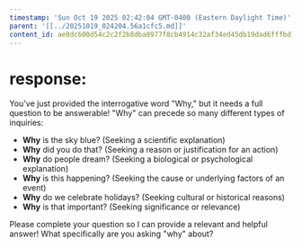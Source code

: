 ```yaml
---
timestamp: 'Sun Oct 19 2025 02:42:04 GMT-0400 (Eastern Daylight Time)'
parent: '[[../20251019_024204.56a1cfc5.md]]'
content_id: ae0dc600d54c2c2f2b8dba0977f8cb4914c32af34ed45db19dad6fffbd1a09b2
---
```


# response:

You've just provided the interrogative word "Why," but it needs a full question to be answerable! "Why" can precede so many different types of inquiries:

* **Why** is the sky blue? (Seeking a scientific explanation)
* **Why** did you do that? (Seeking a reason or justification for an action)
* **Why** do people dream? (Seeking a biological or psychological explanation)
* **Why** is this happening? (Seeking the cause or underlying factors of an event)
* **Why** do we celebrate holidays? (Seeking cultural or historical reasons)
* **Why** is that important? (Seeking significance or relevance)

Please complete your question so I can provide a relevant and helpful answer! What specifically are you asking "why" about?
